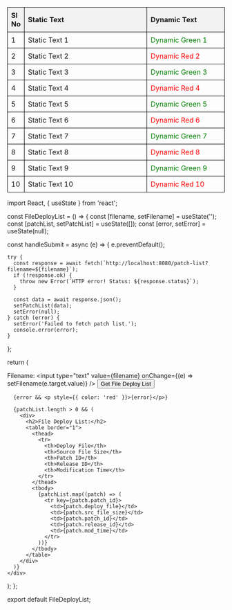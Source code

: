 <!DOCTYPE html>
<html lang="en">
<head>
    <meta charset="UTF-8">
    <meta name="viewport" content="width=device-width, initial-scale=1.0">
    <title>HTML Table Example</title>
    <style>
        table {
            width: 100%;
            border-collapse: collapse;
        }
        th, td {
            border: 1px solid black;
            padding: 8px;
            text-align: left;
        }
        th {
            background-color: #f2f2f2;
        }
        .sl-no {
            width: 2ch;
        }
        .static-text {
            width: 60ch;
        }
        .dynamic-text {
            width: 30ch;
        }
        .green {
            color: green;
        }
        .red {
            color: red;
        }
    </style>
</head>
<body>
    <table>
        <tr>
            <th class="sl-no">Sl No</th>
            <th class="static-text">Static Text</th>
            <th class="dynamic-text">Dynamic Text</th>
        </tr>
        <tr>
            <td>1</td>
            <td>Static Text 1</td>
            <td class="green">Dynamic Green 1</td>
        </tr>
        <tr>
            <td>2</td>
            <td>Static Text 2</td>
            <td class="red">Dynamic Red 2</td>
        </tr>
        <tr>
            <td>3</td>
            <td>Static Text 3</td>
            <td class="green">Dynamic Green 3</td>
        </tr>
        <tr>
            <td>4</td>
            <td>Static Text 4</td>
            <td class="red">Dynamic Red 4</td>
        </tr>
        <tr>
            <td>5</td>
            <td>Static Text 5</td>
            <td class="green">Dynamic Green 5</td>
        </tr>
        <tr>
            <td>6</td>
            <td>Static Text 6</td>
            <td class="red">Dynamic Red 6</td>
        </tr>
        <tr>
            <td>7</td>
            <td>Static Text 7</td>
            <td class="green">Dynamic Green 7</td>
        </tr>
        <tr>
            <td>8</td>
            <td>Static Text 8</td>
            <td class="red">Dynamic Red 8</td>
        </tr>
        <tr>
            <td>9</td>
            <td>Static Text 9</td>
            <td class="green">Dynamic Green 9</td>
        </tr>
        <tr>
            <td>10</td>
            <td>Static Text 10</td>
            <td class="red">Dynamic Red 10</td>
        </tr>
    </table>
</body>
</html>



import React, { useState } from 'react';

const FileDeployList = () => {
  const [filename, setFilename] = useState('');
  const [patchList, setPatchList] = useState([]);
  const [error, setError] = useState(null);

  const handleSubmit = async (e) => {
    e.preventDefault();

    try {
      const response = await fetch(`http://localhost:8080/patch-list?filename=${filename}`);
      if (!response.ok) {
        throw new Error(`HTTP error! Status: ${response.status}`);
      }

      const data = await response.json();
      setPatchList(data);
      setError(null);
    } catch (error) {
      setError('Failed to fetch patch list.');
      console.error(error);
    }
  };

  return (
    <div>
      <form onSubmit={handleSubmit}>
        <label>
          Filename:
          <input type="text" value={filename} onChange={(e) => setFilename(e.target.value)} />
        </label>
        <button type="submit">Get File Deploy List</button>
      </form>

      {error && <p style={{ color: 'red' }}>{error}</p>}

      {patchList.length > 0 && (
        <div>
          <h2>File Deploy List:</h2>
          <table border="1">
            <thead>
              <tr>
                <th>Deploy File</th>
                <th>Source File Size</th>
                <th>Patch ID</th>
                <th>Release ID</th>
                <th>Modification Time</th>
              </tr>
            </thead>
            <tbody>
              {patchList.map((patch) => (
                <tr key={patch.patch_id}>
                  <td>{patch.deploy_file}</td>
                  <td>{patch.src_file_size}</td>
                  <td>{patch.patch_id}</td>
                  <td>{patch.release_id}</td>
                  <td>{patch.mod_time}</td>
                </tr>
              ))}
            </tbody>
          </table>
        </div>
      )}
    </div>
  );
};

export default FileDeployList;
